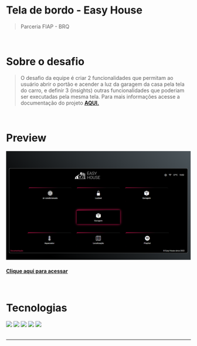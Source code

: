 # Tela de bordo - Easy House

> Parceria FIAP - BRQ

<br>

# Sobre o desafio

> O desafio da equipe é criar 2 funcionalidades que permitam ao usuário abrir o
portão e acender a luz da garagem da casa pela tela do carro,
e definir 3 (insights) outras funcionalidades que poderiam ser executadas pela
mesma tela. Para mais informações acesse a documentação do projeto <a href="https://glistening-soul-e81.notion.site/Challenge-BRQ-af77707b7e4e4e9da252a6c5398c24c2" target="_blank"><strong>AQUI.</strong></a>

<br>

# Preview

![preview](/.github/View.png)
#### <a href="https://challengebrq.vercel.app/">Clique aqui para acessar</a>

<br>

# Tecnologias

<div style = "display inline_block">
    <img src="https://img.icons8.com/color/48/000000/html-5--v1.png"/>
    <img src="https://img.icons8.com/color/48/000000/css3.png"/>
    <img src="https://img.icons8.com/nolan/48/git.png"/>
    <img src="https://img.icons8.com/bubbles/50/000000/github.png"/>
    <img src="https://img.icons8.com/color/48/000000/bootstrap.png"/>
<div>

<br>

---
